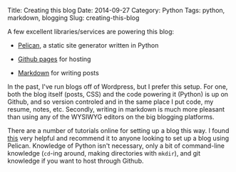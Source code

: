 Title: Creating this blog
Date: 2014-09-27
Category: Python
Tags: python, markdown, blogging
Slug: creating-this-blog

A few excellent libraries/services are powering this blog:

* [Pelican](http://blog.getpelican.com/), a static site generator written in Python

* [Github pages](http://pages.github.com) for hosting

* [Markdown](http://daringfireball.net/projects/markdow/) for writing posts

In the past, I've run blogs off of Wordpress, but I prefer this setup. For one, both the blog itself (posts, CSS) and the code powering it (Python) is up on Github, and so version controled and in the same place I put code, my resume, notes, etc. Secondly, writing in markdown is much more pleasant than using any of the WYSIWYG editors on the big blogging platforms.

There are a number of tutorials online for setting up a blog this way. I found [this](http://mathamy.com/migrating-to-github-pages-using-pelican.html) very helpful and recommend it to anyone looking to set up a blog using Pelican. Knowledge of Python isn't necessary, only a bit of command-line knowledge (`cd`-ing around, making directories with `mkdir`), and git knowledge if you want to host through Github.
